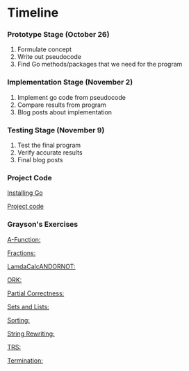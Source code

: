 # Timeline
  
### Prototype Stage (October 26)
  1) Formulate concept
  2) Write out pseudocode
  3) Find Go methods/packages that we need for the program
  
### Implementation Stage (November 2)
  1) Implement go code from pseudocode
  2) Compare results from program
  3) Blog posts about implementation
  
### Testing Stage (November 9)
  1) Test the final program
  2) Verify accurate results
  3) Final blog posts 

### Project Code

[Installing Go](https://github.com/GraysonBerman/GoLangRepo/blob/master/Blogs/InstallingGo.md)

[Project code](https://github.com/GraysonBerman/GoLangRepo/blob/master/testPinger)


### Grayson's Exercises

[A-Function:](https://github.com/GraysonBerman/GoLangRepo/blob/master/GraysonExercises/A-Function)

[Fractions: ](https://github.com/GraysonBerman/GoLangRepo/blob/master/GraysonExercises/Fractions)

[LamdaCalcANDORNOT:](
https://github.com/GraysonBerman/GoLangRepo/blob/master/GraysonExercises/LambdaCalcANDORNOTRules)

[ORK:](
https://github.com/GraysonBerman/GoLangRepo/blob/master/GraysonExercises/ORK)

[Partial Correctness:](
https://github.com/GraysonBerman/GoLangRepo/blob/master/GraysonExercises/PartialCorrectness)

[Sets and Lists:](
https://github.com/GraysonBerman/GoLangRepo/blob/master/GraysonExercises/SetsAndLists)

[Sorting:](
https://github.com/GraysonBerman/GoLangRepo/blob/master/GraysonExercises/Sorting)

[String Rewriting:](
https://github.com/GraysonBerman/GoLangRepo/blob/master/GraysonExercises/StringRewriting)

[TRS:](
https://github.com/GraysonBerman/GoLangRepo/blob/master/GraysonExercises/TRS)

[Termination:](
https://github.com/GraysonBerman/GoLangRepo/blob/master/GraysonExercises/Termination)
